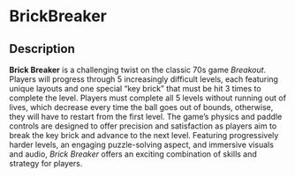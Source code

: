 # BrickBreaker

## Description

**Brick Breaker** is a challenging twist on the classic 70s game *Breakout*. Players will progress through 5 increasingly difficult levels, each featuring unique layouts and one special “key brick” that must be hit 3 times to complete the level. Players must complete all 5 levels without running out of lives, which decrease every time the ball goes out of bounds, otherwise, they will have to restart from the first level. The game’s physics and paddle controls are designed to offer precision and satisfaction as players aim to break the key brick and advance to the next level. Featuring progressively harder levels, an engaging puzzle-solving aspect, and immersive visuals and audio, *Brick Breaker* offers an exciting combination of skills and strategy for players.
